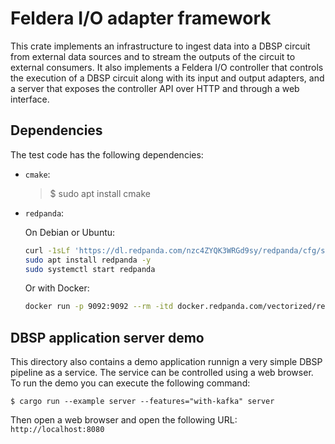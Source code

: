 # Feldera I/O adapter framework

This crate implements an infrastructure to ingest data into a DBSP
circuit from external data sources and to stream the outputs of the
circuit to external consumers. It also implements a Feldera I/O
controller that controls the execution of a DBSP circuit along with
its input and output adapters, and a server that exposes the
controller API over HTTP and through a web interface.

## Dependencies

The test code has the following dependencies:

- `cmake`:
  > $ sudo apt install cmake

- `redpanda`:

  On Debian or Ubuntu:

  ```sh
  curl -1sLf 'https://dl.redpanda.com/nzc4ZYQK3WRGd9sy/redpanda/cfg/setup/bash.deb.sh' | sudo -E bash
  sudo apt install redpanda -y
  sudo systemctl start redpanda
  ```

  Or with Docker:

  ```sh
  docker run -p 9092:9092 --rm -itd docker.redpanda.com/vectorized/redpanda:v24.2.4 redpanda start --smp 2
  ```

## DBSP application server demo

This directory also contains a demo application runnign a very simple
DBSP pipeline as a service. The service can be controlled using a web
browser. To run the demo you can execute the following command:

```
$ cargo run --example server --features="with-kafka" server
```

Then open a web browser and open the following URL: `http://localhost:8080`
